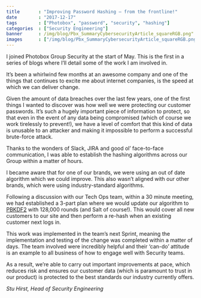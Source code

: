 ```yaml
---
title       : "Improving Password Hashing — from the frontline!"
date        : "2017-12-17"
tags        : ["Photobox", "password", "security", "hashing"]
categories  : ["Security Engineering"]
banner      : /img/blog/Pbx_SummaryCybersecurityArticle_squareRGB.png"
images      : ["/img/blog/Pbx_SummaryCybersecurityArticle_squareRGB.png"]
---
```


I joined Photobox Group Security at the start of May. This is the first in a series of blogs where I’ll detail some of the work I am involved in.

It’s been a whirlwind few months at an awesome company and one of the things that continues to excite me about internet companies, is the speed at which we can deliver change.

Given the amount of data breaches over the last few years, one of the first things I wanted to discover was how well we were protecting our customer passwords. It’s such a hugely important piece of information to protect, so that even in the event of any data being compromised (which of course we work tirelessly to prevent!), we have a level of comfort that this kind of data is unusable to an attacker and making it impossible to perform a successful brute-force attack.

Thanks to the wonders of Slack, JIRA and good ol’ face-to-face communication, I was able to establish the hashing algorithms across our Group within a matter of hours.

I became aware that for one of our brands, we were using an out of date algorithm which we could improve. This also wasn’t aligned with our other brands, which were using industry-standard algorithms.

Following a discussion with our Tech Ops team, within a 30 minute meeting, we had established a 3-part plan where we would update our algorithm to [PBKDF2](https://en.wikipedia.org/wiki/PBKDF2) with 128,000 rounds (and Salt of course!). This would cover all new customers to our site and then perform a re-hash when an existing customer next logs in.

This work was implemented in the team’s next Sprint, meaning the implementation and testing of the change was completed within a matter of days. The team involved were incredibly helpful and their ‘can-do’ attitude is an example to all business of how to engage well with Security teams.

As a result, we’re able to carry out important improvements at pace, which reduces risk and ensures our customer data (which is paramount to trust in our product) is protected to the best standards our industry currently offers.

*Stu Hirst, Head of Security Engineering*
